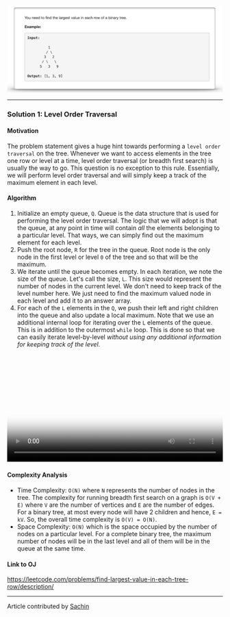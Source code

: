 <p align="center">
<img src="../../Images/Largest-Value-in-Each-Tree-Row/main.png" width="600">
</p>

---
### Solution 1: Level Order Traversal

#### Motivation

The problem statement gives a huge hint towards performing a `level order traversal` on the tree. Whenever we want to access elements in the tree one row or level at a time, level order traversal (or breadth first search) is usually the way to go. This question is no exception to this rule. Essentially, we will perform level order traversal and will simply keep a track of the maximum element in each level. 

#### Algorithm

1. Initialize an empty queue, `Q`. Queue is the data structure that is used for performing the level order traversal. The logic that we will adopt is that the queue, at any point in time will contain *all* the elements belonging to a particular level. That ways, we can simply find out the maximum element for each level.
2. Push the root node, `R` for the tree in the queue. Root node is the only node in the first level or level `0` of the tree and so that will be the maximum.
3. We iterate until the queue becomes empty. In each iteration, we note the size of the queue. Let's call the size, `L`. This size would represent the number of nodes in the current level. We don't need to keep track of the level number here. We just need to find the maximum valued node in each level and add it to an answer array. 
4. For each of the `L` elements in the `Q`, we push their left and right children into the queue and also update a local maximum. Note that we use an additional internal loop for iterating over the `L` elements of the queue. This is in addition to the outermost `while` loop. This is done so that we can easily iterate level-by-level *without using any additional information for keeping track of the level*.

<video width="100%" poster="../../Images/Largest-Value-in-Each-Tree-Row/anim-1.png" controls>
<source src="../../Images/Largest-Value-in-Each-Tree-Row/dry_run.mp4" type="video/mp4">
</video>

#### Complexity Analysis

* Time Complexity: `O(N)` where `N` represents the number of nodes in the tree. The complexity for running breadth first search on a graph is `O(V + E)` where `V` are the number of vertices and `E` are the number of edges. For a binary tree, at most every node will have 2 children and hence, `E = kV`. So, the overall time complexity is `O(V) = O(N)`.
* Space Complexity: `O(N)` which is the space occupied by the number of nodes on a particular level. For a complete binary tree, the maximum number of nodes will be in the last level and all of them will be in the queue at the same time. 

#### Link to OJ

https://leetcode.com/problems/find-largest-value-in-each-tree-row/description/

---
Article contributed by [Sachin](https://github.com/edorado93)




